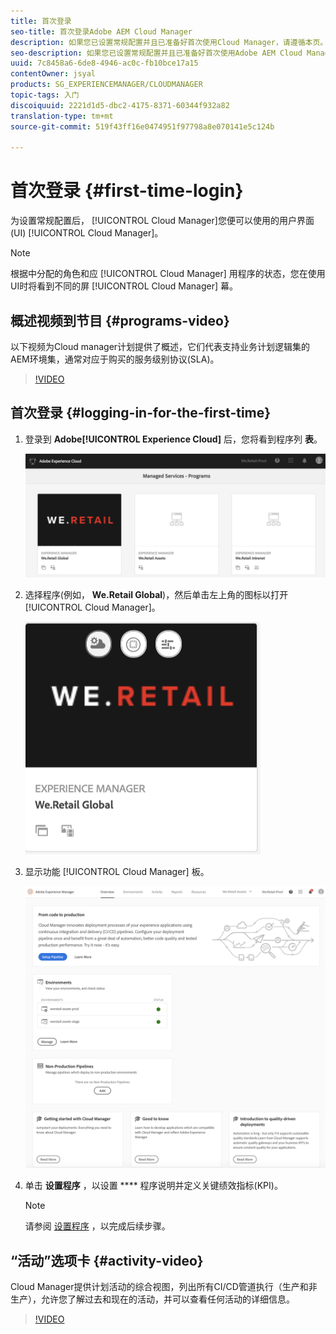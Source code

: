 ```yaml
---
title: 首次登录
seo-title: 首次登录Adobe AEM Cloud Manager
description: 如果您已设置常规配置并且已准备好首次使用Cloud Manager，请遵循本页。
seo-description: 如果您已设置常规配置并且已准备好首次使用Adobe AEM Cloud Manager，请遵循本页。
uuid: 7c8458a6-6de8-4946-ac0c-fb10bce17a15
contentOwner: jsyal
products: SG_EXPERIENCEMANAGER/CLOUDMANAGER
topic-tags: 入门
discoiquuid: 2221d1d5-dbc2-4175-8371-60344f932a82
translation-type: tm+mt
source-git-commit: 519f43ff16e0474951f97798a8e070141e5c124b

---
```



# 首次登录 {#first-time-login}

为设置常规配置后， [!UICONTROL Cloud Manager]您便可以使用的用户界面(UI) [!UICONTROL Cloud Manager]。

>[!NOTE]
>
>根据中分配的角色和应 [!UICONTROL Cloud Manager] 用程序的状态，您在使用UI时将看到不同的屏 [!UICONTROL Cloud Manager] 幕。

## 概述视频到节目 {#programs-video}

以下视频为Cloud manager计划提供了概述，它们代表支持业务计划逻辑集的AEM环境集，通常对应于购买的服务级别协议(SLA)。

>[!VIDEO](https://video.tv.adobe.com/v/26313/?captions=chi_hans)

## 首次登录 {#logging-in-for-the-first-time}

1. 登录到 **Adobe[!UICONTROL Experience Cloud]** 后，您将看到程序列 **表**。

   ![](assets/screen_shot_2018-06-04at120643pm.png)

1. 选择程序(例如， **We.Retail Global**)，然后单击左上角的图标以打开 [!UICONTROL Cloud Manager]。

   ![](assets/screen_shot_2018-06-04at12611pm.png)

1. 显示功能 [!UICONTROL Cloud Manager] 板。

   ![](assets/FirstLogin1.png)

1. 单击 **设置程序** ，以设置 **** 程序说明并定义关键绩效指标(KPI)。

   >[!NOTE]
   >
   >请参阅 [设置程序](https://helpx.adobe.com/experience-manager/cloud-manager/using/setting-up-program.html) ，以完成后续步骤。

## “活动”选项卡 {#activity-video}

Cloud Manager提供计划活动的综合视图，列出所有CI/CD管道执行（生产和非生产），允许您了解过去和现在的活动，并可以查看任何活动的详细信息。

>[!VIDEO](https://video.tv.adobe.com/v/26313/?captions=chi_hans)